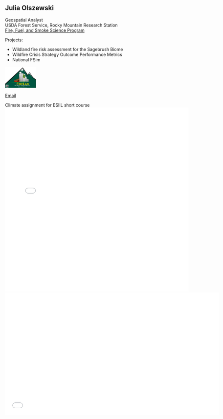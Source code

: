 ## Julia Olszewski


Geospatial Analyst  
USDA Forest Service, Rocky Mountain Research Station  
[Fire, Fuel, and Smoke Science Program](https://research.fs.usda.gov/firelab)

Projects:
* Wildland fire risk assessment for the Sagebrush Biome
* Wildfire Crisis Strategy Outcome Performance Metrics
* National FSim

<img 
  src="/img/fire_lab_logo_Final.png" 
  alt="Fire Lab logo" 
  width="20%"/>

[Email](mailto:julia.olszewski@usda.gov)

Climate assignment for ESIIL short course
<embed type="text/html" src="/img/SRP_map.html" width="600" height="600">
<embed type="text/html" src="/img/SRP_climate_plot.html" width="700" height="400">
